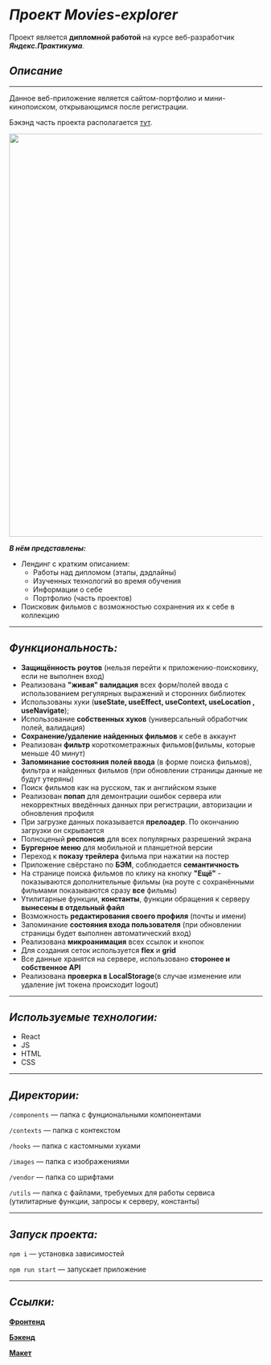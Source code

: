 # ***Проект Movies-explorer***
Проект является **дипломной работой** на курсе веб-разработчик ***Яндекс.Практикума***.
## *Описание*
----

Данное веб-приложение является сайтом-портфолио и мини-кинопоиском, открывающимся после регистрации.

Бэкэнд часть проекта располагается [тут](https://github.com/MaksimNikolaev/movies-explorer-api).
<p align="center">
<img align="center" width="800px" src="https://github.com/MaksimNikolaev/movies-explorer-frontend/blob/main/diplom.gif"> <br />
</p>

***В нём представлены:***


* Лендинг c кратким описанием:
  + Работы над дипломом (этапы, дэдлайны)
  + Изученных технологий во время обучения
  + Информации о себе
  + Портфолио (часть проектов)
* Поисковик фильмов с возможностью сохранения их к себе в коллекцию

---
## *Функциональность:*
* **Защищённость роутов** (нельзя перейти к приложению-поисковику, если не выполнен вход)
* Реализована **"живая" валидация** всех форм/полей ввода с использованием регулярных выражений и сторонних библиотек
* Использованы хуки (**useState, useEffect, useContext, useLocation , useNavigate**);
* Использование **собственных хуков** (универсальный обработчик полей, валидация)
* **Сохранение/удаление найденных фильмов** к себе в аккаунт
* Реализован **фильтр** короткометражных фильмов(фильмы, которые меньше 40 минут)
* **Запоминание состояния полей ввода** (в форме поиска фильмов), фильтра и найденных фильмов (при обновлении страницы данные не будут утеряны)
* Поиск фильмов как на русском, так и английском языке
* Реализован **попап** для демонтрации ошибок сервера или некорректных введённых данных при регистрации, авторизации и обновления профиля
* При загрузке данных показывается **прелоадер**. По окончанию загрузки он скрывается
* Полноценый **респонсив** для всех популярных разрешений экрана
* **Бургерное меню** для мобильной и планшетной версии
* Переход к **показу трейлера** фильма при нажатии на постер
* Приложение свёрстано по **БЭМ**, соблюдается **семантичность**
* На странице поиска фильмов по клику на кнопку **"Ещё"** - показываются дополнительные фильмы (на роуте с сохранёнными фильмами показываются сразу **все** фильмы)
* Утилитарные функции, **константы**, функции обращения к серверу **вынесены в отдельный файл**
* Возможность **редактирования своего профиля** (почты и имени)
* Запоминание **состояния входа пользователя** (при обновлении страницы будет выполнен автоматический вход)
* Реализована **микроанимация** всех ссылок и кнопок
* Для создания сеток используется **flex** и **grid**
* Все данные хранятся на сервере, использовано **сторонее и собственное API**
* Реализована **проверка в LocalStorage**(в случае изменение или удаление jwt токена происходит logout)

---
## *Используемые технологии:*

* React
* JS
* HTML
* CSS
---

## *Директории:*

`/components` — папка с фунциональными компонентами

`/contexts` — папка с контекстом

`/hooks` — папка с кастомными хуками

`/images` — папка c изображениями

`/vendor` — папка со шрифтами

`/utils` — папка с файлами, требуемых для работы сервиса (утилитарные функции, запросы к серверу, константы)

---
## *Запуск проекта:*
`npm i` — установка зависимостей

`npm run start` — запускает приложение

---
## *Ссылки:*
  
[**Фронтенд**](https://nmovies-films.students.nomoredomainssbs.ru/)

[**Бэкенд**](https://api.nmovies-films.students.nomoredomainssbs.ru/)

[**Макет**](https://www.figma.com/file/gJmUO6p3Fa42x3SA0Y7qne/DiplomNikolaev?node-id=891%3A3857)
